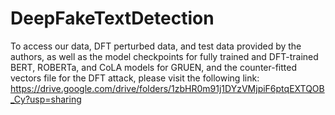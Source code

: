 # DeepFakeTextDetection

To access our data, DFT perturbed data, and test data provided by the authors, as well as the model checkpoints for fully trained and DFT-trained BERT, ROBERTa, and CoLA models for GRUEN, and the counter-fitted vectors file for the DFT attack, please visit the following link:
https://drive.google.com/drive/folders/1zbHR0m91j1DYzVMjpiF6ptqEXTQOB_Cy?usp=sharing

